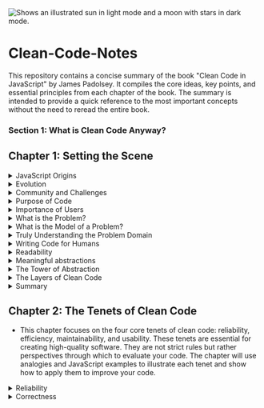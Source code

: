 <picture>
  <source media="(prefers-color-scheme: dark)" srcset="https://user-images.githubusercontent.com/25423296/163456776-7f95b81a-f1ed-45f7-b7ab-8fa810d529fa.png">
  <source media="(prefers-color-scheme: light)" srcset="https://user-images.githubusercontent.com/25423296/163456779-a8556205-d0a5-45e2-ac17-42d089e3c3f8.png">
  <img alt="Shows an illustrated sun in light mode and a moon with stars in dark mode." src="https://user-images.githubusercontent.com/25423296/163456779-a8556205-d0a5-45e2-ac17-42d089e3c3f8.png">
</picture>

# Clean-Code-Notes
This repository contains a concise summary of the book "Clean Code in JavaScript" by James Padolsey. It compiles the core ideas, key points, and essential principles from each chapter of the book. The summary is intended to provide a quick reference to the most important concepts without the need to reread the entire book.

### Section 1: What is Clean Code Anyway?

## Chapter 1: Setting the Scene

<details>
  <summary>JavaScript Origins</summary>
  
  - Created by Brendan Eich in 1995 as a "glue language" to manipulate HTML via the DOM API.
  - Grew from simple web scripts to a key language for complex web applications, server runtimes (Node.js), and more.

</details>

<details>
  <summary>Evolution</summary>
  
  - Grew from simple web scripts to a key language for complex web applications, server runtimes (Node.js), and more.
  - JavaScript was standardized as ECMAScript in 1997, with ongoing updates from the TC39 committee.

</details>

<details>
  <summary>Community and Challenges</summary>
  
  - The JavaScript ecosystem is vast, with numerous frameworks and tools, leading to challenges in writing clean, maintainable code.

</details>

<details>
  <summary>Purpose of Code</summary>
  
  - Code serves as a problem-solving tool and a form of communication, expressing intent with specificity.

</details>

<details>
  <summary>Importance of Users</summary>
  
  - Understanding the needs of users (both developers and end-users) is critical to writing effective, reliable code.

</details>

<details>
  <summary>What is the Problem?</summary>

  We've spoken about the importance of the user in programming, and how we must first understand what it is they wish to do if we are to have any hope of helping them.
  
  Only by understanding the problem can we begin to assemble requirements that our code will have to fulfill. In the exploration of the problem, it's useful to ask yourself the following questions:
  
  - What problem is the user encountering?
  - How do they currently carry out this task?
  - What existing solutions are there and how do they work?
  
  When we have assembled a complete understanding of the problem, we can then begin ideating, planning, and writing code to solve it. At each step, often without realizing it, we will be modeling the problem in a way that makes sense to us. The way we think about the problem will have a drastic effect on the solution we end up creating. The model of the problem we create will dictate the code we end up writing.

</details>

<details>
  <summary>What is the Model of a Problem?</summary>

  - A model or conceptual model is a schematic or representation that describes how something works. We create and adapt models all the time without realizing it. Over time, as you gain more information about a problem domain, your model will improve to better match reality.
  
  **Example:** Imagine we are responsible for a note-taking application for students. A user has expressed the following problem:
  
  "I have many notes for my studies and so am finding it hard to organize them. Specifically, when trying to find a note on a given topic, I'll try to use the Search feature but I rarely find what I'm looking for since I can't always recall the specific text I wrote."
  
  There are a few options we could explore:
  
  - **Categories:** Hierarchical folder structure for categories.
  - **Tags:** Ability to tag a note with one or more words or phrases.
  - **Links:** Introduce a linking feature so notes can link to other notes that are related.
  
  Each solution has its pros and cons and will affect how users end up using the application.

</details>

<details>
  <summary>Truly Understanding the Problem Domain</summary>

  - The first point of failure is typically misunderstanding the problem. If we don't understand what users are truly trying to accomplish, and we have not received all requirements, then we will inevitably retain a bad model of the problem and thus end up implementing the wrong solutions.

  **Example:** Imagine that this scenario occurs at some point before the invention of the kettle:

  *Susanne (engineer):* Matt, we've been asked to design a vessel that users can boil water with.

  *Matthew (engineer):* Understood; I will create a vessel that does exactly that.
  
  - Matthew asks no questions and immediately gets to work. One day later, he comes up with a contraption without a handle, which he later adds after receiving feedback. This miscommunication could have been avoided by better understanding the user's needs from the beginning.

</details>

<details>
  <summary>Writing Code for Humans</summary>

  - This entire book is concerned with teaching you how to write clean code in JavaScript. Writing code for humans is broadly about the clarity of intent, while writing code for machines is broadly about functionality. These needs cross over, but it's vital to discern the difference.

</details>

<details>
  <summary>Readability</summary>

 - When we write code, it's essential to consider how human brains will consume it. Fellow programmers will scan over your code, reading the pertinent parts, attempting to gain a running comprehension of its inner workings. Readability is the first hurdle that they must overcome. If they are unable to read and cognitively navigate the code you've written, then they'll be less able to use it. This will drastically limit the utility and value of your code.

- Programmers, in my experience, don't tend to like thinking of code in terms of aesthetic design, but the best programmers will appreciate that these concepts are intrinsically intertwined. The design of our code in a presentational or visual sense is as vital to its comprehensibility as its architectural design. Design, in the end, is about creating something in a way that optimally delivers a purpose for its users. For our fellow programmers, that purpose is comprehension. And so we must design our code to deliver that purpose.

- Machines care purely about specifications and will parse valid code into its parts with little effort. Humans, however, are more complex. We are less capable in areas where machines excel, hence their existence, but we are also skillful in areas where machines may falter. Our highly evolved brains, among their many talents, have become incredibly skilled at spotting patterns and inconsistencies. We rely on difference, or contrast, to focus our attention. If a pattern is not being followed, then it creates more work for our brains. For an example of such inconsistency, have a look at this code:

</details>

<details>
  <summary>Meaningful abstractions</summary>
  
- Abstraction simplifies complexity by presenting it in a more understandable form. In coding, abstractions allow us to manage complexity without needing to grasp all underlying details. For example, JavaScript abstracts memory management, and browsers abstract HTTP and HTML details, making technology easier to use. The key is that every line of code involves using, creating, or communicating abstractions.
  ![Screenshot_1](https://github.com/user-attachments/assets/4909a76c-53fc-4e42-854d-11d45ab8a3a0)

</details>

<details>
  <summary>The Tower of Abstraction</summary>
  
- The tower of abstraction represents the layers of complexity in technology, from hardware (transistors, memory) at the base to high-level interfaces (browsers, JavaScript) at the top. Each layer abstracts complexity for the layer above. When writing code, we're adding to this tower, with users either being other developers or end-users who interact with the simplified interfaces we've built. This analogy highlights the dependency on each layer functioning correctly and the fragility of the entire system.
 ![Screenshot_2](https://github.com/user-attachments/assets/5520edc6-e8b8-4131-95fa-8dc58d5ce3c0)

</details>

<details>
  <summary>The Layers of Clean Code</summary>
  
- The book will build on foundational concepts to explore clean code abstractions, from reliable and usable software to detailed JavaScript syntax. By the end, you'll understand multiple layers of clean code, ranging from individual lines to overall architectural design.

</details>

<details>
  <summary>Summary</summary>
  
- This chapter establishes a foundation for writing effective code by emphasizing the importance of understanding user needs, problem domains, and clear communication of intent. It highlights the significance of readability and meaningful abstractions. The next chapter will delve into the tenets of clean code—reliability, efficiency, maintainability, and usability—applying these principles to JavaScript.

</details>

## Chapter 2: The Tenets of Clean Code

- This chapter focuses on the four core tenets of clean code: reliability, efficiency, maintainability, and usability. These tenets are essential for creating high-quality software. They are not strict rules but rather perspectives through which to evaluate your code. The chapter will use analogies and JavaScript examples to illustrate each tenet and show how to apply them to improve your code.
  
<details>
  
  <summary>Reliability</summary>
  
Reliability is a fundamental quality of good software. Without it, technology loses its value and purpose. Reliability is not limited to large systems; it applies to every line of code. Reliable code is defined by the following qualities:

1. **Correct**: The code performs its intended function accurately.
2. **Stable**: It consistently behaves as expected under various conditions.
3. **Resilient**: It gracefully handles errors and unexpected situations.

</details>

<details>
  
  <summary>Correctness</summary>
  
Correct code meets predefined expectations and requirements. For instance, if you write a function to validate email addresses, it should accurately determine the validity of various email formats:

### Establishing Correctness

1. **Understand Requirements**:
   - Clearly define what constitutes a valid email address.
   - Requirements should guide how the code should behave. For instance:
     - The function should return a positive result for valid email addresses.
     - It should return a negative result for invalid ones.

2. **Handle Edge Cases**:
   - Recognize and manage special scenarios and edge cases. Some email formats might be valid according to standards but may need different rules based on the application's needs.

3. **Use Existing Libraries**:
   - Prefer using well-tested open-source libraries for common tasks like email validation to avoid the complexities of creating your own solution.

4. **Test Thoroughly**:
   - Develop comprehensive tests to ensure your code meets all requirements and handles various scenarios effectively.

### Key Points

- Understand the problem and user needs.
- Refine requirements to be explicit and clear

</details>
